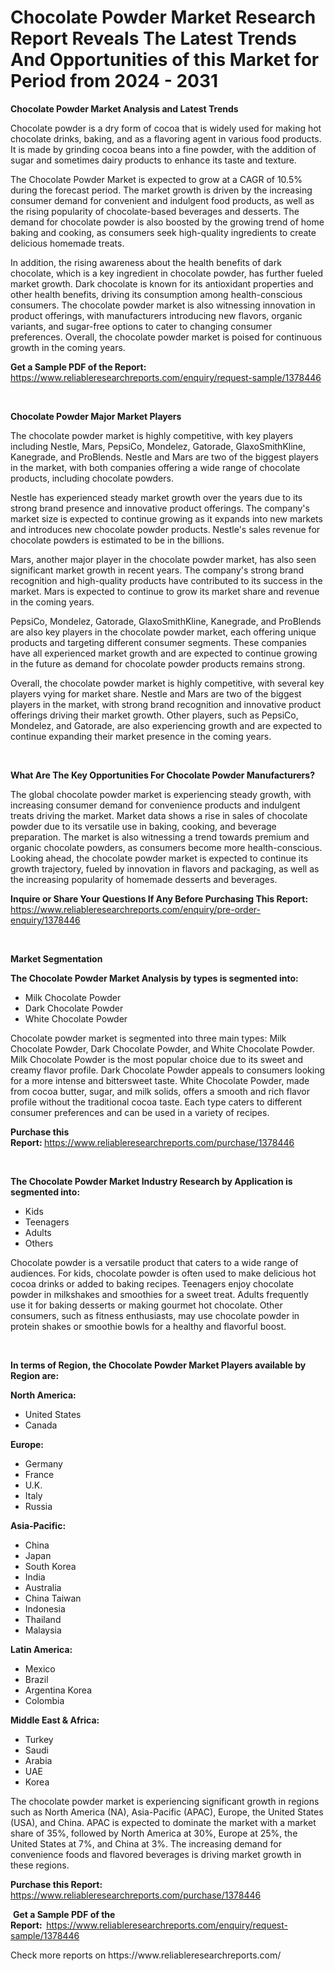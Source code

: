 <p><h1>Chocolate Powder Market Research Report Reveals The Latest Trends And Opportunities of this Market for Period from 2024 - 2031</h1></p><p><strong>Chocolate Powder Market Analysis and Latest Trends</strong></p>
<p><p>Chocolate powder is a dry form of cocoa that is widely used for making hot chocolate drinks, baking, and as a flavoring agent in various food products. It is made by grinding cocoa beans into a fine powder, with the addition of sugar and sometimes dairy products to enhance its taste and texture.</p><p>The Chocolate Powder Market is expected to grow at a CAGR of 10.5% during the forecast period. The market growth is driven by the increasing consumer demand for convenient and indulgent food products, as well as the rising popularity of chocolate-based beverages and desserts. The demand for chocolate powder is also boosted by the growing trend of home baking and cooking, as consumers seek high-quality ingredients to create delicious homemade treats.</p><p>In addition, the rising awareness about the health benefits of dark chocolate, which is a key ingredient in chocolate powder, has further fueled market growth. Dark chocolate is known for its antioxidant properties and other health benefits, driving its consumption among health-conscious consumers. The chocolate powder market is also witnessing innovation in product offerings, with manufacturers introducing new flavors, organic variants, and sugar-free options to cater to changing consumer preferences. Overall, the chocolate powder market is poised for continuous growth in the coming years.</p></p>
<p><strong>Get a Sample PDF of the Report:&nbsp;</strong> <a href="https://www.reliableresearchreports.com/enquiry/request-sample/1378446">https://www.reliableresearchreports.com/enquiry/request-sample/1378446</a></p>
<p>&nbsp;</p>
<p><strong>Chocolate Powder Major Market Players</strong></p>
<p><p>The chocolate powder market is highly competitive, with key players including Nestle, Mars, PepsiCo, Mondelez, Gatorade, GlaxoSmithKline, Kanegrade, and ProBlends. Nestle and Mars are two of the biggest players in the market, with both companies offering a wide range of chocolate products, including chocolate powders.</p><p>Nestle has experienced steady market growth over the years due to its strong brand presence and innovative product offerings. The company's market size is expected to continue growing as it expands into new markets and introduces new chocolate powder products. Nestle's sales revenue for chocolate powders is estimated to be in the billions.</p><p>Mars, another major player in the chocolate powder market, has also seen significant market growth in recent years. The company's strong brand recognition and high-quality products have contributed to its success in the market. Mars is expected to continue to grow its market share and revenue in the coming years.</p><p>PepsiCo, Mondelez, Gatorade, GlaxoSmithKline, Kanegrade, and ProBlends are also key players in the chocolate powder market, each offering unique products and targeting different consumer segments. These companies have all experienced market growth and are expected to continue growing in the future as demand for chocolate powder products remains strong.</p><p>Overall, the chocolate powder market is highly competitive, with several key players vying for market share. Nestle and Mars are two of the biggest players in the market, with strong brand recognition and innovative product offerings driving their market growth. Other players, such as PepsiCo, Mondelez, and Gatorade, are also experiencing growth and are expected to continue expanding their market presence in the coming years.</p></p>
<p>&nbsp;</p>
<p><strong>What Are The Key Opportunities For Chocolate Powder Manufacturers?</strong></p>
<p><p>The global chocolate powder market is experiencing steady growth, with increasing consumer demand for convenience products and indulgent treats driving the market. Market data shows a rise in sales of chocolate powder due to its versatile use in baking, cooking, and beverage preparation. The market is also witnessing a trend towards premium and organic chocolate powders, as consumers become more health-conscious. Looking ahead, the chocolate powder market is expected to continue its growth trajectory, fueled by innovation in flavors and packaging, as well as the increasing popularity of homemade desserts and beverages.</p></p>
<p><strong>Inquire or Share Your Questions If Any Before Purchasing This Report:</strong> <a href="https://www.reliableresearchreports.com/enquiry/pre-order-enquiry/1378446">https://www.reliableresearchreports.com/enquiry/pre-order-enquiry/1378446</a></p>
<p>&nbsp;</p>
<p><strong>Market Segmentation</strong></p>
<p><strong>The Chocolate Powder Market Analysis by types is segmented into:</strong></p>
<p><ul><li>Milk Chocolate Powder</li><li>Dark Chocolate Powder</li><li>White Chocolate Powder</li></ul></p>
<p><p>Chocolate powder market is segmented into three main types: Milk Chocolate Powder, Dark Chocolate Powder, and White Chocolate Powder. Milk Chocolate Powder is the most popular choice due to its sweet and creamy flavor profile. Dark Chocolate Powder appeals to consumers looking for a more intense and bittersweet taste. White Chocolate Powder, made from cocoa butter, sugar, and milk solids, offers a smooth and rich flavor profile without the traditional cocoa taste. Each type caters to different consumer preferences and can be used in a variety of recipes.</p></p>
<p><strong>Purchase this Report:&nbsp;</strong><a href="https://www.reliableresearchreports.com/purchase/1378446">https://www.reliableresearchreports.com/purchase/1378446</a></p>
<p>&nbsp;</p>
<p><strong>The Chocolate Powder Market Industry Research by Application is segmented into:</strong></p>
<p><ul><li>Kids</li><li>Teenagers</li><li>Adults</li><li>Others</li></ul></p>
<p><p>Chocolate powder is a versatile product that caters to a wide range of audiences. For kids, chocolate powder is often used to make delicious hot cocoa drinks or added to baking recipes. Teenagers enjoy chocolate powder in milkshakes and smoothies for a sweet treat. Adults frequently use it for baking desserts or making gourmet hot chocolate. Other consumers, such as fitness enthusiasts, may use chocolate powder in protein shakes or smoothie bowls for a healthy and flavorful boost.</p></p>
<p>&nbsp;</p>
<p><strong>In terms of Region, the Chocolate Powder Market Players available by Region are:</strong></p>
<p>
    <p> <strong> North America: </strong>
        <ul>
            <li>United States</li>
            <li>Canada</li>
        </ul>
        </p> 
    <p> <strong> Europe: </strong>
        <ul>
            <li>Germany</li>
            <li>France</li>
            <li>U.K.</li>
            <li>Italy</li>
            <li>Russia</li>
        </ul>
        </p> 
    <p> <strong> Asia-Pacific: </strong>
        <ul>
            <li>China</li>
            <li>Japan</li>
            <li>South Korea</li>
            <li>India</li>
            <li>Australia</li>
            <li>China Taiwan</li>
            <li>Indonesia</li>
            <li>Thailand</li>
            <li>Malaysia</li>
        </ul>
        </p> 
    <p> <strong> Latin America: </strong>
        <ul>
            <li>Mexico</li>
            <li>Brazil</li>
            <li>Argentina Korea</li>
            <li>Colombia</li>
        </ul>
        </p> 
    <p> <strong> Middle East & Africa: </strong>
        <ul>
            <li>Turkey</li>
            <li>Saudi</li>
            <li>Arabia</li>
            <li>UAE</li>
            <li>Korea</li>
        </ul>
    </p>
    </p>
<p><p>The chocolate powder market is experiencing significant growth in regions such as North America (NA), Asia-Pacific (APAC), Europe, the United States (USA), and China. APAC is expected to dominate the market with a market share of 35%, followed by North America at 30%, Europe at 25%, the United States at 7%, and China at 3%. The increasing demand for convenience foods and flavored beverages is driving market growth in these regions.</p></p>
<p><strong>Purchase this Report: </strong><a href="https://www.reliableresearchreports.com/purchase/1378446">https://www.reliableresearchreports.com/purchase/1378446</a></p>
<p>&nbsp;<strong>Get a Sample PDF of the Report:&nbsp;&nbsp;</strong><a href="https://www.reliableresearchreports.com/enquiry/request-sample/1378446">https://www.reliableresearchreports.com/enquiry/request-sample/1378446</a></p>
<p><strong></strong></p>
<p>Check more reports on https://www.reliableresearchreports.com/</p>